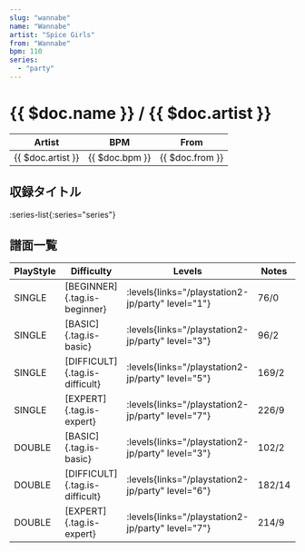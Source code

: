 ```yaml
---
slug: "wannabe"
name: "Wannabe"
artist: "Spice Girls"
from: "Wannabe"
bpm: 110
series:
  - "party"
---
```


# {{ $doc.name }} / {{ $doc.artist }}

|Artist|BPM|From|
|------|---|----|
|{{ $doc.artist }}|{{ $doc.bpm }}|{{ $doc.from }}|

## 収録タイトル

:series-list{:series="series"}

## 譜面一覧

|PlayStyle|Difficulty|Levels|Notes|Movie|
|---------|----------|------|-----|-----|
|SINGLE|[BEGINNER]{.tag.is-beginner}| :levels{links="/playstation2-jp/party" level="1"}|76/0||
|SINGLE|[BASIC]{.tag.is-basic}| :levels{links="/playstation2-jp/party" level="3"}|96/2||
|SINGLE|[DIFFICULT]{.tag.is-difficult}| :levels{links="/playstation2-jp/party" level="5"}|169/2||
|SINGLE|[EXPERT]{.tag.is-expert}| :levels{links="/playstation2-jp/party" level="7"}|226/9||
|DOUBLE|[BASIC]{.tag.is-basic}| :levels{links="/playstation2-jp/party" level="3"}|102/2||
|DOUBLE|[DIFFICULT]{.tag.is-difficult}| :levels{links="/playstation2-jp/party" level="6"}|182/14||
|DOUBLE|[EXPERT]{.tag.is-expert}| :levels{links="/playstation2-jp/party" level="7"}|214/9||
